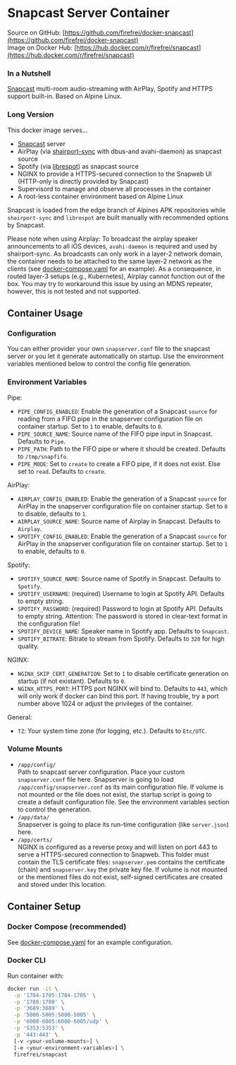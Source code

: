 # Snapcast Server Container

Source on GitHub: [https://github.com/firefrei/docker-snapcast](https://github.com/firefrei/docker-snapcast)  
Image on Docker Hub: [https://hub.docker.com/r/firefrei/snapcast](https://hub.docker.com/r/firefrei/snapcast)  

### In a Nutshell
[Snapcast](https://github.com/badaix/snapcast) multi-room audio-streaming with AirPlay, Spotify and HTTPS support built-in. Based on Alpine Linux.

### Long Version
This docker image serves...
- [Snapcast](https://github.com/badaix/snapcast) server
- AirPlay (via [shairport-sync](https://github.com/mikebrady/shairport-sync) with dbus-and avahi-daemon) as snapcast source
- Spotify (via [librespot](https://github.com/librespot-org/librespot)) as snapcast source
- NGINX to provide a HTTPS-secured connection to the Snapweb UI (HTTP-only is directly provided by Snapcast)
- Supervisord to manage and observe all processes in the container
- A root-less container environment based on Alpine Linux

Snapcast is loaded from the edge branch of Alpines APK repositories while `shairport-sync` and `librespot` are built manually with recommended options by Snapcast. 

Please note when using Airplay: To broadcast the airplay speaker announcements to all iOS devices, `avahi-daemon` is required and used by shairport-sync. As broadcasts can only work in a layer-2 network domain, the container needs to be attached to the same layer-2 network as the clients (see [docker-compose.yaml](docker-compose.yaml) for an example). As a consequence, in routed layer-3 setups (e.g., Kubernetes), Airplay cannot function out of the box. You may try to workaround this issue by using an MDNS repeater, however, this is not tested and not supported.


## Container Usage
### Configuration
You can either provider your own `snapserver.conf` file to the snapcast server or you let it generate automatically on startup. Use the environment variables mentioned below to control the config file generation.

### Environment Variables
Pipe:
- `PIPE_CONFIG_ENABLED`: Enable the generation of a Snapcast `source` for reading from a FIFO pipe in the snapserver configuration file on container startup. Set to `1` to enable, defaults to `0`.
- `PIPE_SOURCE_NAME`: Source name of the FIFO pipe input in Snapcast. Defaults to `Pipe`.
- `PIPE_PATH`: Path to the FIFO pipe or where it should be created. Defaults to `/tmp/snapfifo`.
- `PIPE_MODE`: Set to `create` to create a FIFO pipe, if it does not exist. Else set to `read`. Defaults to `create`.

AirPlay:
- `AIRPLAY_CONFIG_ENABLED`: Enable the generation of a Snapcast `source` for AirPlay in the snapserver configuration file on container startup. Set to `0` to disable, defaults to `1`.
- `AIRPLAY_SOURCE_NAME`: Source name of Airplay in Snapcast. Defaults to `Airplay`.
- `SPOTIFY_CONFIG_ENABLED`: Enable the generation of a Snapcast `source` for AirPlay in the snapserver configuration file on container startup. Set to `1` to enable, defaults to `0`.

Spotify:
- `SPOTIFY_SOURCE_NAME`: Source name of Spotify in Snapcast. Defaults to `Spotify`.
- `SPOTIFY_USERNAME`: (required) Username to login at Spotify API. Defaults to empty string.
- `SPOTIFY_PASSWORD`: (required) Password to login at Spotify API. Defaults to empty string. Attention: The password is stored in clear-text format in the configuration file!
- `SPOTIFY_DEVICE_NAME`: Speaker name in Spotify app. Defaults to `Snapcast`.
- `SPOTIFY_BITRATE`: Bitrate to stream from Spotify. Defaults to `320` for high quality.

NGINX:
- `NGINX_SKIP_CERT_GENERATION`: Set to `1` to disable certificate generation on startup (if not existant). Defaults to `0`.
- `NGINX_HTTPS_PORT`: HTTPS port NGINX will bind to. Defaults to `443`, which will only work if docker can bind this port. If having trouble, try a port number above 1024 or adjust the privileges of the container.

General:
- `TZ`: Your system time zone (for logging, etc.). Defaults to `Etc/UTC`.


### Volume Mounts
- `/app/config/`  
  Path to snapcast server configuration. Place your custom `snapserver.conf` file here. Snapserver is going to load `/app/config/snapserver.conf` as its main configuration file.
  If volume is not mounted or the file does not exist, the startup script is going to create a default configuration file. See the environment variables section to control the generation.
- `/app/data/`  
  Snapserver is going to place its run-time configuration (like `server.json`) here.
- `/app/certs/`  
  NGINX is configured as a reverse proxy and will listen on port 443 to serve a HTTPS-secured connection to Snapweb. This folder must contain the TLS certificate files: `snapserver.pem` contains the certificate (chain) and `snapserver.key` the private key file.
  If volume is not mounted or the mentioned files do not exist, self-signed certificates are created and stored under this location.


## Container Setup
### Docker Compose (recommended)
See [docker-compose.yaml](docker-compose.yaml) for an example configuration.

### Docker CLI
Run container with:
```bash
docker run -it \
  -p '1704-1705:1704-1705' \
  -p '1780:1780' \
  -p '3689:3689' \
  -p '5000-5005:5000-5005' \
  -p '6000-6005:6000-6005/udp' \
  -p '5353:5353' \
  -p '443:443' \
  [-v <your-volume-mounts>] \
  [-e <your-environment-variables>] \
  firefrei/snapcast
```
